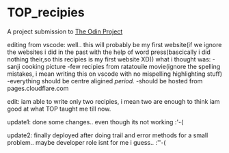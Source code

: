 # TOP_recipies
A project submission to [The Odin Project](https://www.theodinproject.com/paths/foundations/courses/foundations/lessons/recipes)

editing from vscode:
well.. this will probably be my first website(if we ignore the websites i did in the past with the help of word press(bascically i did nothing their,so this recipies is my first website XD))
what i thought was:
-sanji cooking picture
-few recipies from ratatouile movie(ignore the spelling mistakes, i mean writing this on vscode with no mispelling highlighting stuff)
-everything should be centre aligined *period.*
-should be hosted from pages.cloudflare.com 

edit:
iam able to write only two recipies, i mean two are enough to think iam good at what TOP taught me till now.

update1: done some changes.. even though its not working :'-(

update2: finally deployed after doing trail and error methods for a small problem.. maybe developer role isnt for me i guess.. :''-(
